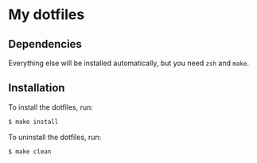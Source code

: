 # My dotfiles

## Dependencies

Everything else will be installed automatically, but you need `zsh` and `make`.

## Installation

To install the dotfiles, run: 
```bash
$ make install
```

To uninstall the dotfiles, run:

```bash
$ make clean
```
